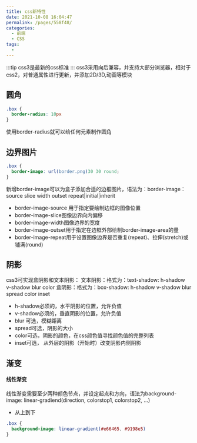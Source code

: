 ```yaml
---
title: css新特性
date: 2021-10-08 16:04:47
permalink: /pages/558f48/
categories:
  - 前端
  - CSS
tags:
  - 
---
```

:::tip
css3是最新的css标准
:::
css3采用向后兼容，并支持大部分浏览器，相对于css2，对普通属性进行更新，并添加2D/3D,动画等模块
## 圆角
```css
.box {
  border-radius: 10px
}
```
使用border-radius就可以给任何元素制作圆角
## 边界图片
```css
.box {
  border-image: url(border.png)30 30 round;
}
```
新增border-image可以为盒子添加合适的边框图片，语法为：border-image： source slice width outset repeat|initial|inherit
* border-image-source 用于指定要绘制边框的图像位置
* border-image-slice图像边界向内偏移
* border-image-width图像边界的宽度
* border-image-outset用于指定在边框外部绘制border-image-area的量
* border-image-repeat用于设置图像边界是否重复(repeat)、拉伸(stretch)或铺满(round)
## 阴影
css3可实现盒阴影和文本阴影：
文本阴影：格式为：text-shadow: h-shadow v-shadow blur color
盒阴影：格式为：box-shadow: h-shadow v-shadow blur spread color inset
* h-shadow必须的，水平阴影的位置，允许负值
* v-shadow必须的，垂直阴影的位置，允许负值
* blur 可选，模糊距离
* spread可选，阴影的大小
* color可选，阴影的颜色，在css颜色值寻找颜色值的完整列表
* inset可选， 从外层的阴影（开始时）改变阴影内侧阴影
## 渐变
#### 线性渐变
线性渐变需要至少两种颜色节点，并设定起点和方向，语法为background-image: linear-gradiend(direction, colorstop1, colorstop2, ...)
* 从上到下
```css
.box {
  background-image: linear-gradient(#e66465, #9198e5)
}
```